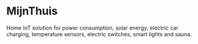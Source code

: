 # MijnThuis
Home IoT solution for power consumption, solar energy, electric car charging, temperature sensors, electric switches, smart lights and sauna.
